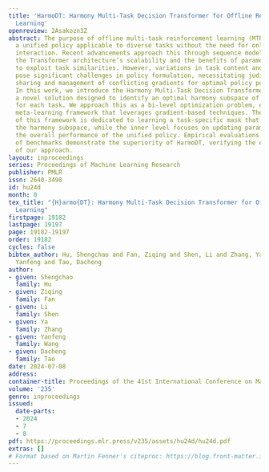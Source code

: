 ```yaml
---
title: 'HarmoDT: Harmony Multi-Task Decision Transformer for Offline Reinforcement
  Learning'
openreview: 2Asakozn3Z
abstract: The purpose of offline multi-task reinforcement learning (MTRL) is to develop
  a unified policy applicable to diverse tasks without the need for online environmental
  interaction. Recent advancements approach this through sequence modeling, leveraging
  the Transformer architecture’s scalability and the benefits of parameter sharing
  to exploit task similarities. However, variations in task content and complexity
  pose significant challenges in policy formulation, necessitating judicious parameter
  sharing and management of conflicting gradients for optimal policy performance.
  In this work, we introduce the Harmony Multi-Task Decision Transformer (HarmoDT),
  a novel solution designed to identify an optimal harmony subspace of parameters
  for each task. We approach this as a bi-level optimization problem, employing a
  meta-learning framework that leverages gradient-based techniques. The upper level
  of this framework is dedicated to learning a task-specific mask that delineates
  the harmony subspace, while the inner level focuses on updating parameters to enhance
  the overall performance of the unified policy. Empirical evaluations on a series
  of benchmarks demonstrate the superiority of HarmoDT, verifying the effectiveness
  of our approach.
layout: inproceedings
series: Proceedings of Machine Learning Research
publisher: PMLR
issn: 2640-3498
id: hu24d
month: 0
tex_title: "{H}armo{DT}: Harmony Multi-Task Decision Transformer for Offline Reinforcement
  Learning"
firstpage: 19182
lastpage: 19197
page: 19182-19197
order: 19182
cycles: false
bibtex_author: Hu, Shengchao and Fan, Ziqing and Shen, Li and Zhang, Ya and Wang,
  Yanfeng and Tao, Dacheng
author:
- given: Shengchao
  family: Hu
- given: Ziqing
  family: Fan
- given: Li
  family: Shen
- given: Ya
  family: Zhang
- given: Yanfeng
  family: Wang
- given: Dacheng
  family: Tao
date: 2024-07-08
address:
container-title: Proceedings of the 41st International Conference on Machine Learning
volume: '235'
genre: inproceedings
issued:
  date-parts:
  - 2024
  - 7
  - 8
pdf: https://proceedings.mlr.press/v235/assets/hu24d/hu24d.pdf
extras: []
# Format based on Martin Fenner's citeproc: https://blog.front-matter.io/posts/citeproc-yaml-for-bibliographies/
---
```

